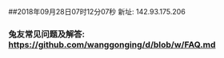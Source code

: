 ##2018年09月28日07时12分07秒 新址: 142.93.175.206
### 兔友常见问题及解答: https://github.com/wanggonging/d/blob/w/FAQ.md
